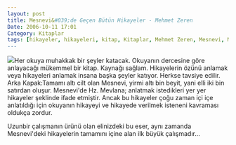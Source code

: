 ```yaml
---
layout: post
title: Mesnevi&#039;de Geçen Bütün Hikayeler - Mehmet Zeren
Date: 2006-10-11 17:01
Category: Kitaplar
tags: [hikayeler, hikayeleri, kitap, Kitaplar, Mehmet Zeren, Mesnevi, Mesnevi'de Geçen Bütün Hikayeler]
---
```


![][100]Her okuya muhakkak bir şeyler katacak. Okuyanın dercesine göre
anlayacağı mükemmel bir kitap. Kaynağı sağlam. Hikayelerin
özünü anlamak veya hikayeleri anlamak insana başka şeyler katıyor.
Herkse tavsiye edilir. Arka Kapak:Tamamı altı cilt olan Mesnevi, yirmi
altı bin beyit, yani elli iki bin satırdan oluşur. Mesnevi'de Hz.
Mevlana; anlatmak istedikleri yer yer hikayeler şeklinde ifade etmiştir.
Ancak bu hikayeler çoğu zaman içi içe anlatıldığı için okuyanın hikayeyi
ve hikayede verilmek isteneni kavraması oldukça zordur.

Uzunbir çalışmanın ürünü olan elinizdeki bu eser, aynı zamanda
Mesnevi'deki hikayelerin tamamını içine alan ilk büyük çalışmadır...

  [100]: /images/mevlana.thumbnail.jpg
